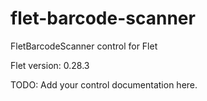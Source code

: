 # flet-barcode-scanner
FletBarcodeScanner control for Flet

Flet version: 0.28.3

TODO: Add your control documentation here.